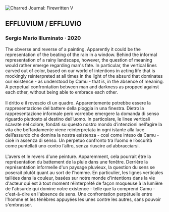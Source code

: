 <div class="artwork-of-the-day">
  <div class="container">
    <div class="img-wrapper">
      <img
        src="https://uploads2.wikiart.org/00281/images/sergio-illuminato/effluvium.jpg!Large.jpg"
        alt="Charred Journal: Firewritten V" />
    </div>
    <div class="artwork-detail">
      <div class="artwork-origin"> 
        <h2 class="artwork-name">EFFLUVIUM / EFFLUVIO</h2>
        <h3 class="artist">
          Sergio Mario Illuminato
                    ·  2020
        </h3>
      </div>
      <p class="description">
        <span class="artwork-description-text ng-binding" ng-bind-html="viewModel.ArtworkOfTheDay.Description | unsafe">The obverse and reverse of a painting. Apparently it could be the representation of the beating of the rain in a window. Behind the informal representation of a rainy landscape, however, the question of meaning would rather emerge regarding man's fate. In particular, the vertical lines carved out of color, based on our world of intentions in acting life that is mockingly reinterpreted at all times in the light of the absurd that dominates our existence - as understood by Camu - that is, in the absence of meaning. A perpetual confrontation between man and darkness as propped against each other, without being able to embrace each other.<br><br>Il dritto e il rovescio di un quadro. Apparentemente potrebbe essere la rappresentazione del battere della pioggia in una finestra. Dietro la rappresentazione informale però vorrebbe emergere la domanda di senso riguardo piuttosto al destino dell’uomo. In particolare, le linee verticali scavate nel colore, fondati su questo nostro mondo d’intenzioni nell’agire la vita che beffardamente viene reinterpretata in ogni istante alla luce dell’assurdo che domina la nostra esistenza - così come inteso da Camu - cioè in assenza di senso. Un perpetuo confronto tra l’uomo e l’oscurità come puntellati uno contro l’altro, senza riuscire ad abbracciarsi.<br><br>L'avers et le revers d'une peinture. Apparemment, cela pourrait être la représentation du battement de la pluie dans une fenêtre. Derrière la représentation informelle d'un paysage pluvieux, la question du sens se poserait plutôt quant au sort de l'homme. En particulier, les lignes verticales taillées dans la couleur, basées sur notre monde d'intentions dans la vie d'acteur qui est à tout moment réinterprété de façon moqueuse à la lumière de l'absurde qui domine notre existence - telle que la comprend Camu - c'est-à-dire en l'absence de sens. Une confrontation perpétuelle entre l'homme et les ténèbres appuyées les unes contre les autres, sans pouvoir s'embrasser.</span>
                        <div class="text-shadow-container" ng-show="showShadow" style=""></div>
      </p>
    </div>
  </div>

</div>
